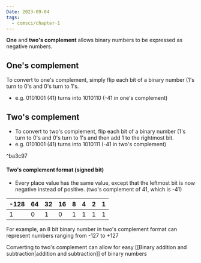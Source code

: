 ```yaml
---
Date: 2023-09-04
tags:
  - comsci/chapter-1
---
```


**One** and **two's complement** allows binary numbers to be expressed as negative numbers.

## One's complement
To convert to one's complement, simply flip each bit of a binary number (1's turn to 0's and 0's turn to 1's.
- e.g. 0101001 (41) turns into 1010110 (-41 in one's complement) 
## Two's complement 
- To convert to two's complement, flip each bit of a binary number (1's turn to 0's and 0's turn to 1's and then add 1 to the rightmost bit.
-  e.g. 0101001 (41) turns into 1010111 (-41 in two's complement) 

^ba3c97

#### Two's complement format (signed bit)

- Every place value has the same value, except that the leftmost bit is now negative instead of positive. (two's complement of 41, which is -41)

|-128|64 |32 |16 |8  |4  |2  |1  |
|-|-|-|-|-|-|-|-|
|1|0|1|0|1|1|1|1| 

For example, an 8 bit binary number in two's complement format can represent numbers ranging from -127 to +127

Converting to two's complement can allow for easy [[Binary addition and subtraction|addition and subtraction]] of binary numbers


